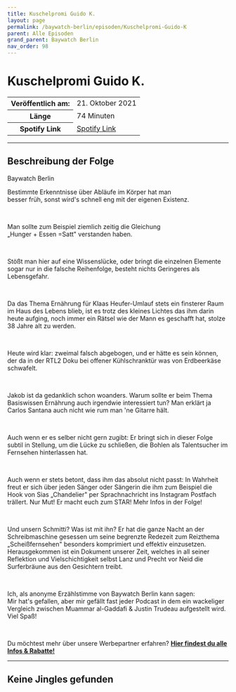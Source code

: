 ```yaml
---
title: Kuschelpromi Guido K.
layout: page
permalink: /baywatch-berlin/episoden/Kuschelpromi-Guido-K
parent: Alle Episoden
grand_parent: Baywatch Berlin
nav_order: 98
---
```


# Kuschelpromi Guido K.
<table class="resp-table dcf-table dcf-table-responsive dcf-table-bordered dcf-table-striped dcf-w-100%">
                    <tbody>
                        <tr>
                            <th scope="row">Veröffentlich am:</th>
                            <td data-label="Veröffentlich am:">21. Oktober 2021</td>
                        </tr>
                        <tr>
                            <th scope="row">Länge </th>
                            <td data-label="Länge ">74 Minuten</td>
                        </tr><tr>
                                <th scope="row">Spotify Link</th>
                                <td data-label="Spotify Link"><a href="https://open.spotify.com/episode/1qjRjCt2N0jZi2Y1xSlP7S">Spotify Link</a></td>
                            </tr></tbody>
                </table>

***

## Beschreibung der Folge

<div>
Baywatch Berlin <br> <p>Bestimmte Erkenntnisse über Abläufe im Körper hat man <br> besser früh, sonst wird's schnell eng mit der eigenen Existenz.</p> <br> <p>Man sollte zum Beispiel ziemlich zeitig die Gleichung <br> „Hunger + Essen =Satt" verstanden haben.</p> <br> <p>Stößt man hier auf eine Wissenslücke, oder bringt die einzelnen Elemente sogar nur in die falsche Reihenfolge, besteht nichts Geringeres als Lebensgefahr.</p> <br> <p>Da das Thema Ernährung für Klaas Heufer-Umlauf stets ein finsterer Raum im Haus des Lebens blieb, ist es trotz des kleines Lichtes das ihm darin heute aufging, noch immer ein Rätsel wie der Mann es geschafft hat, stolze 38 Jahre alt zu werden.</p> <br> <p>Heute wird klar: zweimal falsch abgebogen, und er hätte es sein können, der da in der RTL2 Doku bei offener Kühlschranktür was von Erdbeerkäse schwafelt.</p> <br> <p>Jakob ist da gedanklich schon woanders. Warum sollte er beim Thema Basiswissen Ernährung auch irgendwie interessiert tun? Man erklärt ja Carlos Santana auch nicht wie rum man 'ne Gitarre hält.</p> <br> <p>Auch wenn er es selber nicht gern zugibt: Er bringt sich in dieser Folge subtil in Stellung, um die Lücke zu schließen, die Bohlen als Talentsucher im Fernsehen hinterlassen hat.</p> <br> <p>Auch wenn er stets betont, dass ihm das absolut nicht passt: In Wahrheit freut er sich über jeden Sänger oder Sängerin die ihm zum Beispiel die Hook von Sias „Chandelier" per Sprachnachricht ins Instagram Postfach trällert. Nur Mut! Er macht euch zum STAR! Mehr Infos in der Folge!</p> <br> <p>Und unsern Schmitti? Was ist mit ihn? Er hat die ganze Nacht an der Schreibmaschine gesessen um seine begrenzte Redezeit zum Reizthema „Scheißfernsehen" besonders komprimiert und effektiv einzusetzen. Herausgekommen ist ein Dokument unserer Zeit, welches in all seiner Reflektion und Vielschichtigkeit selbst Lanz und Precht vor Neid die Surferbräune aus den Gesichtern treibt.</p> <br> <p>Ich, als anonyme Erzählstimme von Baywatch Berlin kann sagen: <br> Mir hat's gefallen, aber mir gefällt fast jeder Podcast in dem ein wackeliger Vergleich zwischen Muammar al-Gaddafi &amp; Justin Trudeau aufgestellt wird. Viel Spaß!</p> <br> <p>Du möchtest mehr über unsere Werbepartner erfahren? <a href="https://linktr.ee/BaywatchBerlin"><strong>Hier findest du alle Infos & Rabatte!</strong></a></p>  
</div>

***

## Keine Jingles gefunden